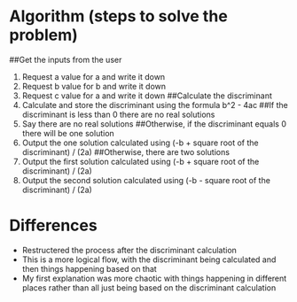 # Algorithm (steps to solve the problem)
##Get the inputs from the user
1. Request a value for a and write it down
2. Request b value for b and write it down
3. Request c value for a and write it down
##Calculate the discriminant
1. Calculate and store the discriminant using the formula b^2 - 4ac
##If the discriminant is less than 0 there are no real solutions
1. Say there are no real solutions
##Otherwise, if the discriminant equals 0 there will be one solution
1. Output the one solution calculated using (-b + square root of the discriminant) / (2a)
##Otherwise, there are two solutions
1. Output the first solution calculated using (-b + square root of the discriminant) / (2a)
2. Output the second solution calculated using (-b - square root of the discriminant) / (2a)
# Differences
* Restructered the process after the discriminant calculation
* This is a more logical flow, with the discriminant being calculated and then things happening 
based on that
* My first explanation was more chaotic with things happening in different places rather than all just being based on the discriminant calculation